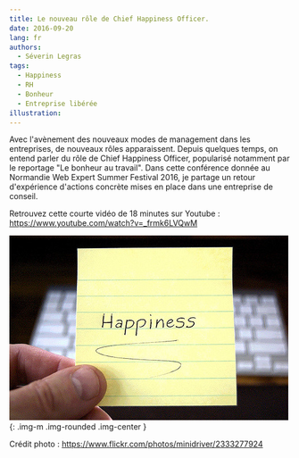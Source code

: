 ```yaml
---
title: Le nouveau rôle de Chief Happiness Officer.
date: 2016-09-20
lang: fr
authors:
  - Séverin Legras
tags:
  - Happiness
  - RH
  - Bonheur
  - Entreprise libérée
illustration:
---
```


Avec l'avènement des nouveaux modes de management dans les entreprises, de nouveaux rôles apparaissent. Depuis quelques temps, on entend parler du rôle de Chief Happiness Officer, popularisé notamment par le reportage "Le bonheur au travail". Dans cette conférence donnée au Normandie Web Expert Summer Festival 2016, je partage un retour d'expérience d'actions concrète mises en place dans une entreprise de conseil.

Retrouvez cette courte vidéo de 18 minutes sur Youtube : https://www.youtube.com/watch?v=_frmk6LVQwM

![Image](/assets/articles/cho/2333277924_37a066fba1_z.jpg){: .img-m .img-rounded .img-center }

Crédit photo : https://www.flickr.com/photos/minidriver/2333277924
